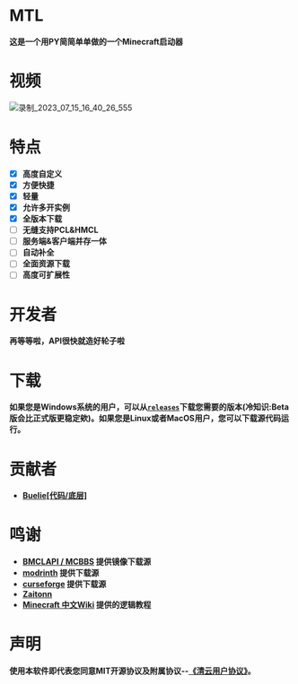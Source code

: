 # MTL
**这是一个用PY简简单单做的一个Minecraft启动器**

# 视频

![录制_2023_07_15_16_40_26_555](https://github.com/Buelie/MinecraftTechLauncher/assets/111875719/5e3cfc9a-5975-47e3-bd45-597545dac9ed)


# 特点
* [x] **高度自定义**
* [x] **方便快捷**
* [x] **轻量**
* [x] **允许多开实例**
* [x] **全版本下载**
* [ ] **无缝支持PCL&HMCL**
* [ ] **服务端&客户端并存一体**
* [ ] **自动补全**
* [ ] **全面资源下载**
* [ ] **高度可扩展性**

# 开发者
**再等等啦，API很快就造好轮子啦**

# 下载
**如果您是Windows系统的用户，可以从[`releases`](https://github.com/Buelie/MinecraftTechLauncher/releases)下载您需要的版本(冷知识:Beta版会比正式版更稳定欸)。如果您是Linux或者MacOS用户，您可以下载源代码运行。**

# 贡献者
* **[Buelie[代码/底层]](https://github.com/Buelie)**

# 鸣谢
* **[BMCLAPI / MCBBS](https://bmclapidoc.bangbang93.com/) 提供镜像下载源**
* **[modrinth](https://modrinth.com/) 提供下载源**
* **[curseforge](https://www.curseforge.com/) 提供下载源**
* **[Zaitonn](https://github.com/Zaitonn)**
*  **[Minecraft 中文Wiki](https://minecraft.fandom.com/zh/wiki/%E6%95%99%E7%A8%8B/%E7%BC%96%E5%86%99%E5%90%AF%E5%8A%A8%E5%99%A8) 提供的逻辑教程**

# 声明
**使用本软件即代表您同意MIT开源协议及附属协议--[《清云用户协议》](https://www.kookapp.cn/go-wild.html?url=http%3A%2F%2Fwww.qingyun233.top%2Findex.php%2F2023%2F07%2F16%2F%25e6%25b8%2585%25e9%259b%25b2%25e7%2594%25a8%25e6%2588%25b6%25e5%258d%2594%25e8%25ad%25b0%2F)。**
